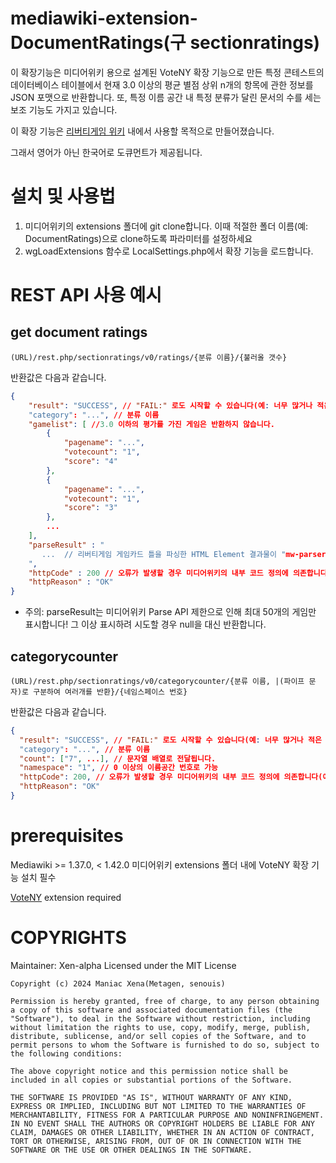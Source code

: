 # mediawiki-extension-DocumentRatings(구 sectionratings)

이 확장기능은 미디어위키 용으로 설계된 VoteNY 확장 기능으로 만든 특정 콘테스트의 데이터베이스 테이블에서 현재 3.0 이상의 평균 별점 상위 n개의 항목에 관한 정보를 JSON 포맷으로 반환합니다. 또, 특정 이름 공간 내 특정 분류가 달린 문서의 수를 세는 보조 기능도 가지고 있습니다.

이 확장 기능은 [리버티게임 위키](https://libertyga.me) 내에서 사용할 목적으로 만들어졌습니다.

그래서 영어가 아닌 한국어로 도큐먼트가 제공됩니다.

# 설치 및 사용법

1. 미디어위키의 extensions 폴더에 git clone합니다. 이때 적절한 폴더 이름(예: DocumentRatings)으로 clone하도록 파라미터를 설정하세요
2. wgLoadExtensions 함수로 LocalSettings.php에서 확장 기능을 로드합니다.

# REST API 사용 예시

## get document ratings

`(URL)/rest.php/sectionratings/v0/ratings/{분류 이름}/{불러올 갯수}`

반환값은 다음과 같습니다.

```json
{
    "result": "SUCCESS", // "FAIL:" 로도 시작할 수 있습니다(예: 너무 많거나 적은 게임 정보 갯수). 이 경우 공백을 '-' 문자로 치환한 한 줄 오류 내용을 담은 "error"가 추가로 전달되어야 합니다.
    "category": "...", // 분류 이름
    "gamelist": [ //3.0 이하의 평가를 가진 게임은 반환하지 않습니다.
        {
            "pagename": "...",
            "votecount": "1",
            "score": "4"
        },
        {
            "pagename": "...",
            "votecount": "1",
            "score": "3"
        },
        ...
    ],
	"parseResult" : "
	   ...  // 리버티게임 게임카드 틀을 파싱한 HTML Element 결과물이 "mw-parser-output" id를 가진 div 태그에 싸인 채로 포함됩니다.
	",
    "httpCode" : 200 // 오류가 발생할 경우 미디어위키의 내부 코드 정의에 의존합니다(예: 타입 오류시 400),
    "httpReason" : "OK"
}
```

- 주의: parseResult는 미디어위키 Parse API 제한으로 인해 최대 50개의 게임만 표시합니다! 그 이상 표시하려 시도할 경우 null을 대신 반환합니다.

## categorycounter

`(URL)/rest.php/sectionratings/v0/categorycounter/{분류 이름, |(파이프 문자)로 구분하여 여러개를 반환}/{네임스페이스 번호}`

반환값은 다음과 같습니다.

```json
{
  "result": "SUCCESS", // "FAIL:" 로도 시작할 수 있습니다(예: 너무 많거나 적은 게임 정보 갯수). 이 경우 공백을 '-' 문자로 치환한 한 줄 오류 내용을 담은 "error"가 추가로 전달되어야 합니다.
  "category": "...", // 분류 이름
  "count": ["7", ...], // 문자열 배열로 전달됩니다.
  "namespace": "1", // 0 이상의 이름공간 번호로 가능
  "httpCode": 200, // 오류가 발생할 경우 미디어위키의 내부 코드 정의에 의존합니다(예: 타입 오류시 400),
  "httpReason": "OK"
}
```

# prerequisites

Mediawiki >= 1.37.0, < 1.42.0
미디어위키 extensions 폴더 내에 VoteNY 확장 기능 설치 필수

[VoteNY](https://www.mediawiki.org/wiki/Extension:VoteNY) extension required

# COPYRIGHTS

Maintainer: Xen-alpha
Licensed under the MIT License

```
Copyright (c) 2024 Maniac Xena(Metagen, senouis)

Permission is hereby granted, free of charge, to any person obtaining a copy of this software and associated documentation files (the "Software"), to deal in the Software without restriction, including without limitation the rights to use, copy, modify, merge, publish, distribute, sublicense, and/or sell copies of the Software, and to permit persons to whom the Software is furnished to do so, subject to the following conditions:

The above copyright notice and this permission notice shall be included in all copies or substantial portions of the Software.

THE SOFTWARE IS PROVIDED "AS IS", WITHOUT WARRANTY OF ANY KIND, EXPRESS OR IMPLIED, INCLUDING BUT NOT LIMITED TO THE WARRANTIES OF MERCHANTABILITY, FITNESS FOR A PARTICULAR PURPOSE AND NONINFRINGEMENT. IN NO EVENT SHALL THE AUTHORS OR COPYRIGHT HOLDERS BE LIABLE FOR ANY CLAIM, DAMAGES OR OTHER LIABILITY, WHETHER IN AN ACTION OF CONTRACT, TORT OR OTHERWISE, ARISING FROM, OUT OF OR IN CONNECTION WITH THE SOFTWARE OR THE USE OR OTHER DEALINGS IN THE SOFTWARE.
```
